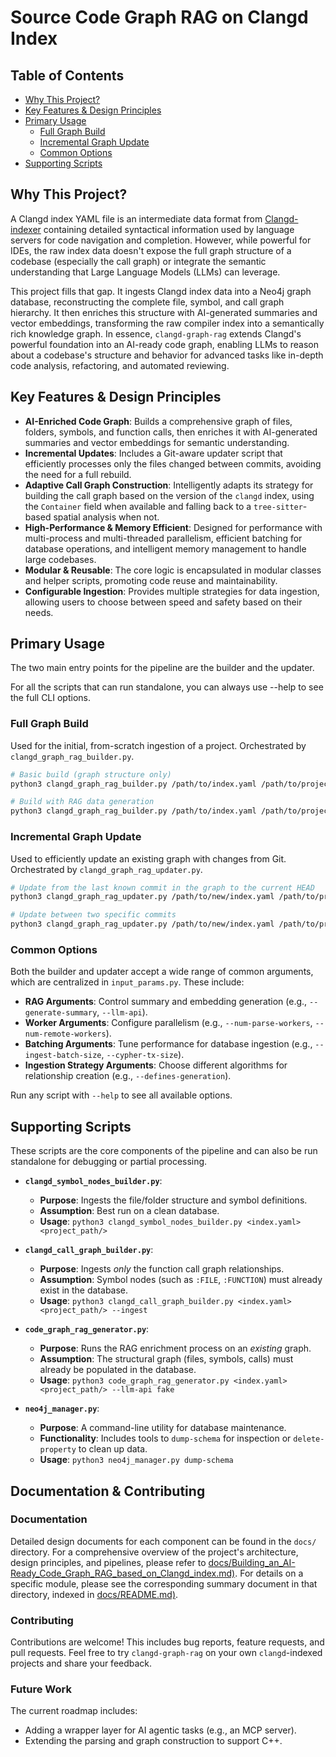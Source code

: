 # Source Code Graph RAG on Clangd Index

## Table of Contents
- [Why This Project?](#why-this-project)
- [Key Features & Design Principles](#key-features--design-principles)
- [Primary Usage](#primary-usage)
  - [Full Graph Build](#full-graph-build)
  - [Incremental Graph Update](#incremental-graph-update)
  - [Common Options](#common-options)
- [Supporting Scripts](#supporting-scripts)

## Why This Project?

A Clangd index YAML file is an intermediate data format from [Clangd-indexer](https://clangd.llvm.org/design/indexing.html) containing detailed syntactical information used by language servers for code navigation and completion. However, while powerful for IDEs, the raw index data doesn't expose the full graph structure of a codebase (especially the call graph) or integrate the semantic understanding that Large Language Models (LLMs) can leverage.

This project fills that gap. It ingests Clangd index data into a Neo4j graph database, reconstructing the complete file, symbol, and call graph hierarchy. It then enriches this structure with AI-generated summaries and vector embeddings, transforming the raw compiler index into a semantically rich knowledge graph. In essence, `clangd-graph-rag` extends Clangd's powerful foundation into an AI-ready code graph, enabling LLMs to reason about a codebase's structure and behavior for advanced tasks like in-depth code analysis, refactoring, and automated reviewing.

## Key Features & Design Principles

*   **AI-Enriched Code Graph**: Builds a comprehensive graph of files, folders, symbols, and function calls, then enriches it with AI-generated summaries and vector embeddings for semantic understanding.
*   **Incremental Updates**: Includes a Git-aware updater script that efficiently processes only the files changed between commits, avoiding the need for a full rebuild.
*   **Adaptive Call Graph Construction**: Intelligently adapts its strategy for building the call graph based on the version of the `clangd` index, using the `Container` field when available and falling back to a `tree-sitter`-based spatial analysis when not.
*   **High-Performance & Memory Efficient**: Designed for performance with multi-process and multi-threaded parallelism, efficient batching for database operations, and intelligent memory management to handle large codebases.
*   **Modular & Reusable**: The core logic is encapsulated in modular classes and helper scripts, promoting code reuse and maintainability.
*   **Configurable Ingestion**: Provides multiple strategies for data ingestion, allowing users to choose between speed and safety based on their needs.

## Primary Usage

The two main entry points for the pipeline are the builder and the updater.

For all the scripts that can run standalone, you can always use --help to see the full CLI options.

### Full Graph Build

Used for the initial, from-scratch ingestion of a project. Orchestrated by `clangd_graph_rag_builder.py`.

```bash
# Basic build (graph structure only)
python3 clangd_graph_rag_builder.py /path/to/index.yaml /path/to/project/

# Build with RAG data generation
python3 clangd_graph_rag_builder.py /path/to/index.yaml /path/to/project/ --generate-summary
```

### Incremental Graph Update

Used to efficiently update an existing graph with changes from Git. Orchestrated by `clangd_graph_rag_updater.py`.

```bash
# Update from the last known commit in the graph to the current HEAD
python3 clangd_graph_rag_updater.py /path/to/new/index.yaml /path/to/project/

# Update between two specific commits
python3 clangd_graph_rag_updater.py /path/to/new/index.yaml /path/to/project/ --old-commit <hash1> --new-commit <hash2>
```

### Common Options

Both the builder and updater accept a wide range of common arguments, which are centralized in `input_params.py`. These include:

*   **RAG Arguments**: Control summary and embedding generation (e.g., `--generate-summary`, `--llm-api`).
*   **Worker Arguments**: Configure parallelism (e.g., `--num-parse-workers`, `--num-remote-workers`).
*   **Batching Arguments**: Tune performance for database ingestion (e.g., `--ingest-batch-size`, `--cypher-tx-size`).
*   **Ingestion Strategy Arguments**: Choose different algorithms for relationship creation (e.g., `--defines-generation`).

Run any script with `--help` to see all available options.

## Supporting Scripts

These scripts are the core components of the pipeline and can also be run standalone for debugging or partial processing.

*   **`clangd_symbol_nodes_builder.py`**:
    *   **Purpose**: Ingests the file/folder structure and symbol definitions.
    *   **Assumption**: Best run on a clean database.
    *   **Usage**: `python3 clangd_symbol_nodes_builder.py <index.yaml> <project_path/>`

*   **`clangd_call_graph_builder.py`**:
    *   **Purpose**: Ingests *only* the function call graph relationships.
    *   **Assumption**: Symbol nodes (such as `:FILE`, `:FUNCTION`) must already exist in the database.
    *   **Usage**: `python3 clangd_call_graph_builder.py <index.yaml> <project_path/> --ingest`

*   **`code_graph_rag_generator.py`**: 
    *   **Purpose**: Runs the RAG enrichment process on an *existing* graph.
    *   **Assumption**: The structural graph (files, symbols, calls) must already be populated in the database.
    *   **Usage**: `python3 code_graph_rag_generator.py <index.yaml> <project_path/> --llm-api fake`

*   **`neo4j_manager.py`**:
    *   **Purpose**: A command-line utility for database maintenance.
    *   **Functionality**: Includes tools to `dump-schema` for inspection or `delete-property` to clean up data.
    *   **Usage**: `python3 neo4j_manager.py dump-schema`

## Documentation & Contributing

### Documentation

Detailed design documents for each component can be found in the `docs/` directory. For a comprehensive overview of the project's architecture, design principles, and pipelines, please refer to [docs/Building_an_AI-Ready_Code_Graph_RAG_based_on_Clangd_index.md)](docs/Building_an_AI-Ready_Code_Graph_RAG_based_on_Clangd_index.md). For details on a specific module, please see the corresponding summary document in that directory, indexed in [docs/README.md)](docs/README.md).

### Contributing

Contributions are welcome! This includes bug reports, feature requests, and pull requests. Feel free to try `clangd-graph-rag` on your own `clangd`-indexed projects and share your feedback.

### Future Work

The current roadmap includes:
-   Adding a wrapper layer for AI agentic tasks (e.g., an MCP server).
-   Extending the parsing and graph construction to support C++.